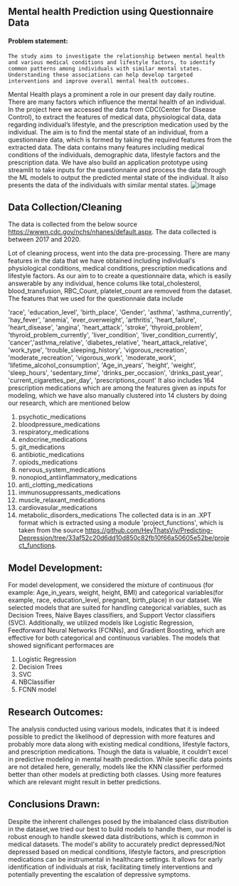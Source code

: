 ## Mental health Prediction using Questionnaire Data

#### Problem statement: 
    The study aims to investigate the relationship between mental health and various medical conditions and lifestyle factors, to identify common patterns among individuals with similar mental states. Understanding these associations can help develop targeted interventions and improve overall mental health outcomes.

Mental Health plays a prominent a role in our present day daily routine. There are many factors which influence the mental health of an individual. In the project here we accessed the data from CDC(Center for Disease Control), to extract the features of medical data, physiological data, data regarding individual’s lifestyle, and the prescription medication used by the individual. 
The aim is to find the mental state of an individual, from a questionnaire data, which is formed by taking the required features from the extracted data. The data contains many features including medical conditions of the individuals, demographic data, lifestyle factors and the prescription data. 
We have also build an application prototype using streamlit to take inputs for the questionnaire and process the data through the ML models to output the predicted mental state of the individual. It also presents the data of the individuals with similar mental states.
![image](https://github.com/Neelesh1305/Capstone/assets/113800036/c85ea46c-173a-4d75-a2fd-dfb03dbee490)


## Data Collection/Cleaning
The data is collected from the below source https://wwwn.cdc.gov/nchs/nhanes/default.aspx. The data collected is between 2017 and 2020.


Lot of cleaning process, went into the data pre-processing. There are many features in the data that we have obtained including individual's physiological conditions, medical conditions, prescription medications and lifestyle factors. As our aim to to create a questionnaire data, which is easily answerable by any individual, hence colums like total_cholesterol, blood_transfusion, RBC_Count, platelet_count are removed from the dataset.
The features that we used for the questionnaie data include 

'race', 'education_level', 'birth_place',
'Gender', 'asthma', 'asthma_currently', 'hay_fever', 'anemia', 'ever_overweight',
'arthritis', 'heart_failure', 'heart_disease', 'angina', 'heart_attack',
'stroke', 'thyroid_problem', 'thyroid_problem_currently', 'liver_condition',
'liver_condition_currently', 'cancer','asthma_relative', 'diabetes_relative',
'heart_attack_relative', 'work_type', 'trouble_sleeping_history',
'vigorous_recreation', 'moderate_recreation', 'vigorous_work',
'moderate_work', 'lifetime_alcohol_consumption', 'Age_in_years', 'height', 'weight', 'sleep_hours',
'sedentary_time', 'drinks_per_occasion', 'drinks_past_year', 'current_cigarettes_per_day', 'prescriptions_count'
It also includes 164 prescription medications which are among the features given as inputs for modeling, which we have also manually clustered into 14 clusters by doing our research, which are mentioned below 
1. psychotic_medications
2. bloodpressure_medications
3. respiratory_medications
4. endocrine_medications
5. git_medications
6. antibiotic_medications
7. opiods_medications
8. nervous_system_medications
9. nonopiod_antiinflammatory_medications
10. anti_clotting_medications
11. immunosuppressants_medications
12. muscle_relaxant_medications
13. cardiovasular_medications
14. metabolic_disorders_medications
The collected data is in an .XPT format which is extracted using a module 'project_functions', which is taken from the source https://github.com/HeyThatsViv/Predicting-Depression/tree/33af52c20d6dd10d850c82fb10f66a50605e52be/project_functions.
 ## Model Development:
For model development, we considered the mixture of continuous (for example: Age_in_years, weight, height, BMI) and categorical variables(for example, race, education_level, pregnant, birth_place) in our dataset. 
We selected models that are suited for handling categorical variables, such as Decision Trees, Naive Bayes classifiers, and Support Vector classifiers (SVC). 
Additionally, we utilized models like Logistic Regression, Feedforward Neural Networks (FCNNs), and Gradient Boosting, which are effective for both categorical and continuous variables. 
The models that showed significant performaces are
1. Logistic Regression
2. Decision Trees
3. SVC
4. NBClassifier
5. FCNN model

## Research Outcomes:

The analysis conducted using various models, indicates that it is indeed possible to predict the likelihood of depression with more features and probably more data along with existing medical conditions, lifestyle factors, and prescription medications.
 Though the data is valuable, it couldn’t excel in predictive modeling in mental health prediction.
While specific data points are not detailed here, generally, models like the KNN classifier performed better than other models at predicting both classes. Using more features which are relevant might result in better predictions.

## Conclusions Drawn: 
Despite the inherent challenges posed by the imbalanced class distribution in the dataset,we tried our best to build models to handle them, our model is robust enough to handle skewed data distributions, which is common in medical datasets. The model's ability to accurately predict depressed/Not depressed based on medical conditions, lifestyle factors, and prescription medications can be instrumental in healthcare settings. It allows for early identification of individuals at risk, facilitating timely interventions and potentially preventing the escalation of depressive symptoms.


